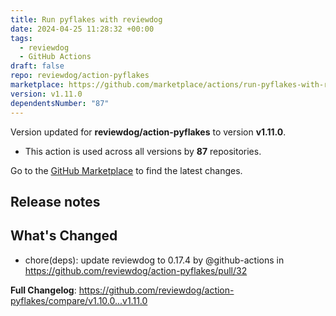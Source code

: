 ```yaml
---
title: Run pyflakes with reviewdog
date: 2024-04-25 11:28:32 +00:00
tags:
  - reviewdog
  - GitHub Actions
draft: false
repo: reviewdog/action-pyflakes
marketplace: https://github.com/marketplace/actions/run-pyflakes-with-reviewdog
version: v1.11.0
dependentsNumber: "87"
---
```



Version updated for **reviewdog/action-pyflakes** to version **v1.11.0**.
- This action is used across all versions by **87** repositories.

Go to the [GitHub Marketplace](https://github.com/marketplace/actions/run-pyflakes-with-reviewdog) to find the latest changes.

## Release notes

## What's Changed
* chore(deps): update reviewdog to 0.17.4 by @github-actions in https://github.com/reviewdog/action-pyflakes/pull/32


**Full Changelog**: https://github.com/reviewdog/action-pyflakes/compare/v1.10.0...v1.11.0
